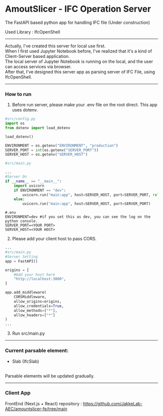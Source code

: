 # AmoutSlicer - IFC Operation Server
The FastAPI based python app for handling IFC file
(Under construction)

Used Library : IfcOpenShell

---

Actually, I've created this server for local use first. <br/>
When I first used Jupyter Notebook before, I've realized that it's a kind of Client-Server based application.<br/>
The local server of Jupyter Notebook is running on the local, and the user can access services via browser.<br/>
After that, I've designed this server app as parsing server of IFC File, using IfcOpenShell.

---

### How to run
1. Before run server, please make your .env file on the root direct.
   This app uses dotenv.

```python
#src/config.py
import os
from dotenv import load_dotenv

load_dotenv()

ENVIRONMENT = os.getenv("ENVIRONMENT", "production")
SERVER_PORT = int(os.getenv("SERVER_PORT"))
SERVER_HOST = os.getenv("SERVER_HOST")
```

```python
#src/main.py

...
#Server On
if __name__ == "__main__":
    import uvicorn
    if ENVIRONMENT == "dev":
        uvicorn.run("main:app", host=SERVER_HOST, port=SERVER_PORT, reload=True)
    else:
        uvicorn.run("main:app", host=SERVER_HOST, port=SERVER_PORT)
```


```dotenv
#.env
ENVIRONMENT=dev #if you set this as dev, you can see the log on the python console.
SERVER_PORT=<YOUR PORT>
SERVER_HOST=<YOUR HOST>
```

2. Please add your client host to pass CORS.
```python
...
#src/main.py
#Server Setting
app = FastAPI()

origins = [
    #Add your host here
    "http://localhost:3000",
]

app.add_middleware(
    CORSMiddleware,
    allow_origins=origins,
    allow_credentials=True,
    allow_methods=["*"],
    allow_headers=["*"]
)
...
```
3. Run src/main.py

---

### Current parsable element:

- Slab (IfcSlab)

<br/>Parsable elements will be updated gradually.

---

### Client App
FrontEnd (Next.js + React) repository : https://github.com/JakkeLab-AEC/amountslicer-fe/tree/main
